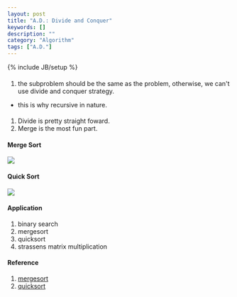 ```yaml
---
layout: post
title: "A.D.: Divide and Conquer"
keywords: []
description: ""
category: "Algorithm"
tags: ["A.D."]
---
```

{% include JB/setup %}

####
1. the subproblem should be the same as the problem, otherwise, we can't use
   divide and conquer strategy.
- this is why recursive in nature.

#### 
1. Divide is pretty straight foward.
2. Merge is the most fun part.



#### Merge Sort
<img
src="{{IMAGE_PATH}}/computer-science-algorithm-design-paradigm-divide-and-conquer-mergesort.gif" />

#### Quick Sort

<img
src="{{IMAGE_PATH}}/computer-science-algorithm-design-paradigm-divide-and-conquer-quicksort.gif" />


#### Application
1. binary search
2. mergesort
3. quicksort
4. strassens matrix multiplication

#### Reference
1. [mergesort](https://en.wikipedia.org/wiki/Merge_sort)
1. [quicksort](https://en.wikipedia.org/wiki/Quicksort)
